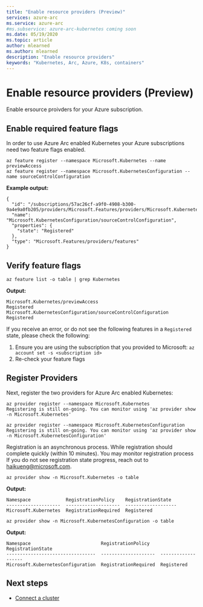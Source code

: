 ```yaml
---
title: "Enable resource providers (Preview)"
services: azure-arc
ms.service: azure-arc
#ms.subservice: azure-arc-kubernetes coming soon
ms.date: 05/19/2020
ms.topic: article
author: mlearned
ms.author: mlearned
description: "Enable resource providers"
keywords: "Kubernetes, Arc, Azure, K8s, containers"
---
```


# Enable resource providers (Preview)

Enable ersource proivders for your Azure subscription.

## Enable required feature flags

In order to use Azure Arc enabled Kubernetes your Azure subscriptions need two feature flags enabled.

```console
az feature register --namespace Microsoft.Kubernetes --name previewAccess
az feature register --namespace Microsoft.KubernetesConfiguration --name sourceControlConfiguration
```

**Example output:**

```console
{
  "id": "/subscriptions/57ac26cf-a9f0-4908-b300-9a4e9a0fb205/providers/Microsoft.Features/providers/Microsoft.KubernetesConfiguration/features/sourceControlConfiguration",
  "name": "Microsoft.KubernetesConfiguration/sourceControlConfiguration",
  "properties": {
    "state": "Registered"
  },
  "type": "Microsoft.Features/providers/features"
}
```

## Verify feature flags

```console
az feature list -o table | grep Kubernetes
```

**Output:**

```console
Microsoft.Kubernetes/previewAccess                                                Registered
Microsoft.KubernetesConfiguration/sourceControlConfiguration                      Registered
```

If you receive an error, or do not see the following features in a `Registered` state, please check the following:

1. Ensure you are using the subscription that you provided to Microsoft: `az account set -s <subscription id>`
1. Re-check your feature flags

## Register Providers

Next, register the two providers for Azure Arc enabled Kubernetes:

```console
az provider register --namespace Microsoft.Kubernetes
Registering is still on-going. You can monitor using 'az provider show -n Microsoft.Kubernetes'

az provider register --namespace Microsoft.KubernetesConfiguration
Registering is still on-going. You can monitor using 'az provider show -n Microsoft.KubernetesConfiguration'
```

Registration is an asynchronous process. While registration should complete quickly (within 10 minutes). You may monitor registration process If you do not see registration state progress, reach out to <haikueng@microsoft.com>.

```console
az provider show -n Microsoft.Kubernetes -o table
```

**Output:**

```console
Namespace             RegistrationPolicy    RegistrationState
--------------------  --------------------  -------------------
Microsoft.Kubernetes  RegistrationRequired  Registered
```

```console
az provider show -n Microsoft.KubernetesConfiguration -o table
```

**Output:**

```console
Namespace                          RegistrationPolicy    RegistrationState
---------------------------------  --------------------  -------------------
Microsoft.KubernetesConfiguration  RegistrationRequired  Registered
```

## Next steps

* [Connect a cluster](./README.md#connect-your-first-cluster)
